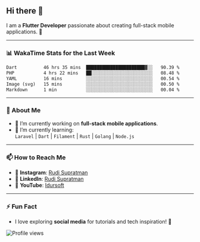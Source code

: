 ## Hi there 👋

I am a **Flutter Developer** passionate about creating full-stack mobile applications. 🚀

---

### 📊 WakaTime Stats for the Last Week
<!--START_SECTION:waka-->

```txt
Dart          46 hrs 35 mins  ██████████████████████▓░░   90.39 %
PHP           4 hrs 22 mins   ██░░░░░░░░░░░░░░░░░░░░░░░   08.48 %
YAML          16 mins         ░░░░░░░░░░░░░░░░░░░░░░░░░   00.54 %
Image (svg)   15 mins         ░░░░░░░░░░░░░░░░░░░░░░░░░   00.50 %
Markdown      1 min           ░░░░░░░░░░░░░░░░░░░░░░░░░   00.04 %
```

<!--END_SECTION:waka-->

---

### 🌱 About Me
- 🔭 I’m currently working on **full-stack mobile applications**.
- 🌱 I’m currently learning:  
  `Laravel` | `Dart` | `Filament` | `Rust` | `Golang` | `Node.js`

---

### 📫 How to Reach Me
- 💬 **Instagram**: [Rudi Supratman](https://www.instagram.com/rudisupratman97)  
- 💼 **LinkedIn**: [Rudi Supratman](https://www.linkedin.com/in/rudi-supratman-324233281)  
- 🎥 **YouTube**: [Idursoft](https://www.youtube.com/@adde5863)

---

### ⚡ Fun Fact
- I love exploring **social media** for tutorials and tech inspiration! 🎥

![Profile views](https://komarev.com/ghpvc/?username=idurgit&color=green)
